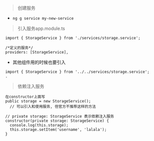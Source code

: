> 创建服务

- `ng g service my-new-service`

> 引入服务app.module.ts

```
import { StorageService } from './services/storage.service';

/*定义的服务*/
providers: [StorageService],
```
- 其他组件用的时候也要引入

```
import { StorageService } from '../../services/storage.service';
.

```

> 依赖注入服务

```
在constructor上面写
public storage = new StorageService(); 
  // 可以引入和使用服务, 但官方不推荐这样的方法
    
// private storage: StorageService 表示依赖注入服务
constructor(private storage: StorageService) {
  console.log(this.storage);
  this.storage.setItem('username', 'lalala');
}
```